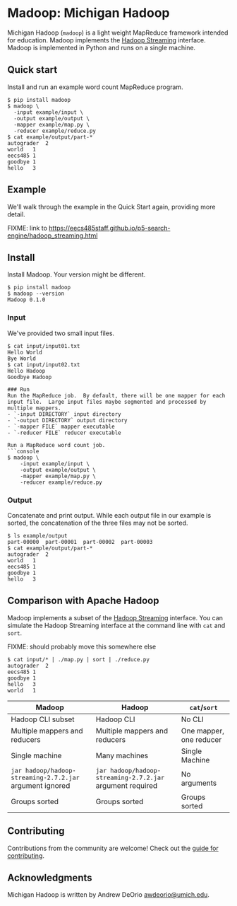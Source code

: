 Madoop: Michigan Hadoop
=======================

Michigan Hadoop (`madoop`) is a light weight MapReduce framework intended for education.  Madoop implements the [Hadoop Streaming](https://hadoop.apache.org/docs/r1.2.1/streaming.html) interface.  Madoop is implemented in Python and runs on a single machine.

## Quick start
Install and run an example word count MapReduce program.
```console
$ pip install madoop
$ madoop \
  -input example/input \
  -output example/output \
  -mapper example/map.py \
  -reducer example/reduce.py
$ cat example/output/part-*
autograder	2
world	1
eecs485	1
goodbye	1
hello	3
```


## Example
We'll walk through the example in the Quick Start again, providing more detail.

FIXME: link to https://eecs485staff.github.io/p5-search-engine/hadoop_streaming.html

## Install
Install Madoop.  Your version might be different.
```console
$ pip install madoop
$ madoop --version
Madoop 0.1.0
```

### Input
We've provided two small input files.
```console
$ cat input/input01.txt
Hello World
Bye World
$ cat input/input02.txt
Hello Hadoop
Goodbye Hadoop

### Run
Run the MapReduce job.  By default, there will be one mapper for each input file.  Large input files maybe segmented and processed by multiple mappers.
- `-input DIRECTORY` input directory
- `-output DIRECTORY` output directory
- `-mapper FILE` mapper executable
- `-reducer FILE` reducer executable

Run a MapReduce word count job.
```console
$ madoop \
    -input example/input \
    -output example/output \
    -mapper example/map.py \
    -reducer example/reduce.py
```

### Output
Concatenate and print output.  While each output file in our example is sorted, the concatenation of the three files may not be sorted.
```console
$ ls example/output
part-00000  part-00001  part-00002  part-00003
$ cat example/output/part-*
autograder	2
world	1
eecs485	1
goodbye	1
hello	3
```


## Comparison with Apache Hadoop
Madoop implements a subset of the [Hadoop Streaming](https://hadoop.apache.org/docs/r1.2.1/streaming.html) interface.  You can simulate the Hadoop Streaming interface at the command line with `cat` and `sort`.

FIXME: should probably move this somewhere else
```console
$ cat input/* | ./map.py | sort | ./reduce.py
autograder	2
eecs485	1
goodbye	1
hello	3
world	1
```

| Madoop | Hadoop | `cat`/`sort` |
|-|-|-|
| Hadoop CLI subset | Hadoop CLI | No CLI |
| Multiple mappers and reducers | Multiple mappers and reducers | One mapper, one reducer |
| Single machine | Many machines | Single Machine |
| `jar hadoop/hadoop-streaming-2.7.2.jar` argument ignored | `jar hadoop/hadoop-streaming-2.7.2.jar` argument required | No arguments |
| Groups sorted | Groups sorted | Groups sorted |


## Contributing
Contributions from the community are welcome! Check out the [guide for contributing](CONTRIBUTING.md).


## Acknowledgments
Michigan Hadoop is written by Andrew DeOrio <awdeorio@umich.edu>.
